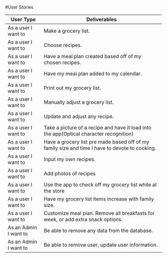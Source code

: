#User Stories

| User Type  | Deliverables |
|--------|--------|
|As a user I want to | 	Make a grocery list. |
|As a user I want to |	Choose recipes. |
|As a user I want to |	Have a meal plan created based off of my chosen recipes. |
|As a user I want to |	Have my meal plan added to my calendar. |
|As a user I want to | 	Print out my grocery list. |
|As a user I want to |	Manually adjust a grocery list. |
|As a user I want to |	Update and adjust any recipe. |
|As a user I want to |	Take a picture of a recipe and have it load into the app(Optical character recognition)|
|As a user I want to | 	Have a grocery list pre made based off of my family size and time I have to devote to cooking. |
|As a user I want to | 	Input my own recipes. |
|As a user I want to |	Add photos of recipes|
|As a user I want to |	Use the app to check off my grocery list while at the store |
|As a user I want to | 	Have my grocery list items increase with family size. |
|As a user I want to | 	Customize meal plan. Remove all breakfasts for week, or add extra snack options. |
|As an Admin I want to | Be able to remove any data from the database. |
|As an Admin I want to | Be able to remove user, update user information. |

